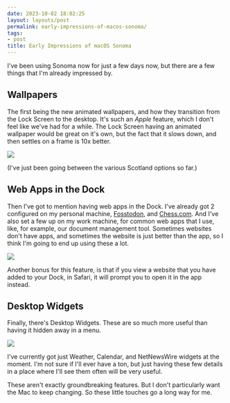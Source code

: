 ```yaml
---
date: 2023-10-02 18:02:25
layout: layouts/post
permalink: early-impressions-of-macos-sonoma/
tags:
- post
title: Early Impressions of macOS Sonoma
---
```


I've been using Sonoma now for just a few days now, but there are a few things that I'm already impressed by.

## Wallpapers

The first being the new animated wallpapers, and how they transition from the Lock Screen to the desktop. It's such an *Apple* feature, which I don't feel like we've had for a while. The Lock Screen having an animated wallpaper would be great on it's own, but the fact that it slows down, and then settles on a frame is 10x better.

![](https://chrishannah.me/images/2023/10/lock-screen.jpeg)

(I've just been going between the various Scotland options so far.)

## Web Apps in the Dock

Then I've got to mention having web apps in the Dock. I've already got 2 configured on my personal machine, [Fosstodon](https://fosstodon.org/home), and [Chess.com](https://chess.com). And I've also set a few up on my work machine, for common web apps that I use, like, for example, our document management tool. Sometimes websites don't have apps, and sometimes the website is just better than the app, so I think I'm going to end up using these a lot.

![](https://chrishannah.me/images/2023/10/open-in-app.jpeg)

Another bonus for this feature, is that if you view a website that you have added to your Dock, in Safari, it will prompt you to open it in the app instead.

## Desktop Widgets

Finally, there's Desktop Widgets. These are so much more useful than having it hidden away in a menu.

![](https://chrishannah.me/images/2023/10/widgets.jpeg)

I've currently got just Weather, Calendar, and NetNewsWire widgets at the moment. I'm not sure if I'll ever have a ton, but just having these few details in a place where I'll see them often will be very useful.

These aren't exactly groundbreaking features. But I don't particularly want the Mac to keep changing. So these little touches go a long way for me.
